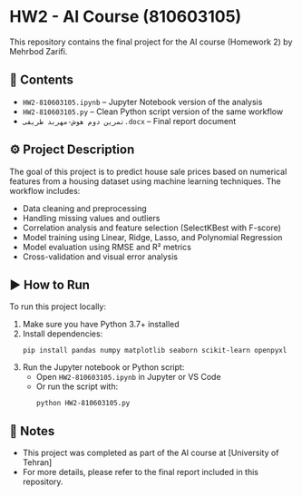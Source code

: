 # HW2 - AI Course (810603105)

This repository contains the final project for the AI course (Homework 2) by Mehrbod Zarifi.

## 📁 Contents

- `HW2-810603105.ipynb` – Jupyter Notebook version of the analysis
- `HW2-810603105.py` – Clean Python script version of the same workflow
- `تمرین دوم هوش-مهربد ظریفی.docx` – Final report document

## ⚙️ Project Description

The goal of this project is to predict house sale prices based on numerical features from a housing dataset using machine learning techniques. The workflow includes:

- Data cleaning and preprocessing
- Handling missing values and outliers
- Correlation analysis and feature selection (SelectKBest with F-score)
- Model training using Linear, Ridge, Lasso, and Polynomial Regression
- Model evaluation using RMSE and R² metrics
- Cross-validation and visual error analysis

## ▶️ How to Run

To run this project locally:

1. Make sure you have Python 3.7+ installed
2. Install dependencies:
   ```
   pip install pandas numpy matplotlib seaborn scikit-learn openpyxl
   ```
3. Run the Jupyter notebook or Python script:
   - Open `HW2-810603105.ipynb` in Jupyter or VS Code  
   - Or run the script with:
     ```
     python HW2-810603105.py
     ```

## 📌 Notes

- This project was completed as part of the AI course at [University of Tehran]
- For more details, please refer to the final report included in this repository.
